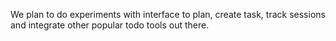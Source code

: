 We plan to do experiments with interface to plan, create task, track sessions and integrate other popular todo tools out there.
